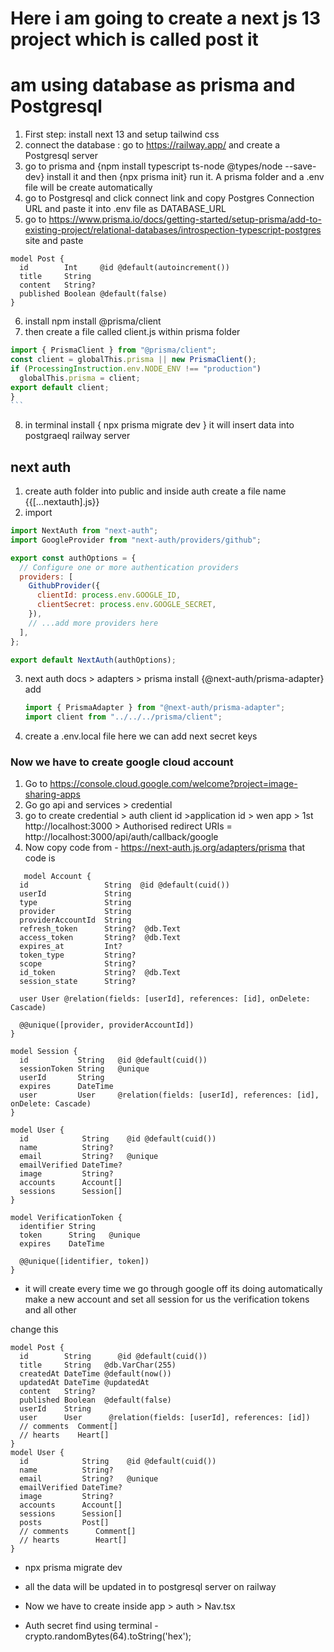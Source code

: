 # Here i am going to create a next js 13 project which is called post it

# am using database as prisma and Postgresql

1. First step: install next 13 and setup tailwind css
2. connect the database : go to https://railway.app/ and create a Postgresql server
3. go to prisma and {npm install typescript ts-node @types/node --save-dev} install it and then {npx prisma init} run it. A prisma folder and a .env file will be create automatically
4. go to Postgresql and click connect link and copy Postgres Connection URL and paste it into .env file as DATABASE_URL
5. go to https://www.prisma.io/docs/getting-started/setup-prisma/add-to-existing-project/relational-databases/introspection-typescript-postgres site and paste

```prisma
model Post {
  id        Int     @id @default(autoincrement())
  title     String
  content   String?
  published Boolean @default(false)
}
```

6. install npm install @prisma/client
7. then create a file called client.js within prisma folder

````js
import { PrismaClient } from "@prisma/client";
const client = globalThis.prisma || new PrismaClient();
if (ProcessingInstruction.env.NODE_ENV !== "production")
  globalThis.prisma = client;
export default client;
}
```

````

8. in terminal install { npx prisma migrate dev } it will insert data into postgraeql railway server

## next auth

1. create auth folder into public and inside auth create a file name {{[...nextauth].js}}
2. import

```jsx
import NextAuth from "next-auth";
import GoogleProvider from "next-auth/providers/github";

export const authOptions = {
  // Configure one or more authentication providers
  providers: [
    GithubProvider({
      clientId: process.env.GOOGLE_ID,
      clientSecret: process.env.GOOGLE_SECRET,
    }),
    // ...add more providers here
  ],
};

export default NextAuth(authOptions);
```

3. next auth docs > adapters > prisma install {@next-auth/prisma-adapter}
   add
   ```jsx
   import { PrismaAdapter } from "@next-auth/prisma-adapter";
   import client from "../../../prisma/client";
   ```
4. create a .env.local file here we can add next secret keys

### Now we have to create google cloud account

1. Go to https://console.cloud.google.com/welcome?project=image-sharing-apps
2. Go go api and services > credential
3. go to create credential > auth client id >application id > wen app > 1st http://localhost:3000 > Authorised redirect URIs = http://localhost:3000/api/auth/callback/google
4. Now copy code from - https://next-auth.js.org/adapters/prisma
   that code is

```prisma
   model Account {
  id                 String  @id @default(cuid())
  userId             String
  type               String
  provider           String
  providerAccountId  String
  refresh_token      String?  @db.Text
  access_token       String?  @db.Text
  expires_at         Int?
  token_type         String?
  scope              String?
  id_token           String?  @db.Text
  session_state      String?

  user User @relation(fields: [userId], references: [id], onDelete: Cascade)

  @@unique([provider, providerAccountId])
}

model Session {
  id           String   @id @default(cuid())
  sessionToken String   @unique
  userId       String
  expires      DateTime
  user         User     @relation(fields: [userId], references: [id], onDelete: Cascade)
}

model User {
  id            String    @id @default(cuid())
  name          String?
  email         String?   @unique
  emailVerified DateTime?
  image         String?
  accounts      Account[]
  sessions      Session[]
}

model VerificationToken {
  identifier String
  token      String   @unique
  expires    DateTime

  @@unique([identifier, token])
}
```

- it will create every time we go through google off its doing automatically make a new account and set all session for us
  the verification tokens and all other

change this

```prisma
model Post {
  id        String      @id @default(cuid())
  title     String   @db.VarChar(255)
  createdAt DateTime @default(now())
  updatedAt DateTime @updatedAt
  content   String?
  published Boolean  @default(false)
  userId    String
  user      User      @relation(fields: [userId], references: [id])
  // comments  Comment[]
  // hearts    Heart[]
}
model User {
  id            String    @id @default(cuid())
  name          String?
  email         String?   @unique
  emailVerified DateTime?
  image         String?
  accounts      Account[]
  sessions      Session[]
  posts         Post[]
  // comments      Comment[]
  // hearts        Heart[]
}
```

- npx prisma migrate dev

- all the data will be updated in to postgresql server on railway 


- Now we have to create inside app > auth > Nav.tsx 
- Auth secret find using terminal - crypto.randomBytes(64).toString('hex');
